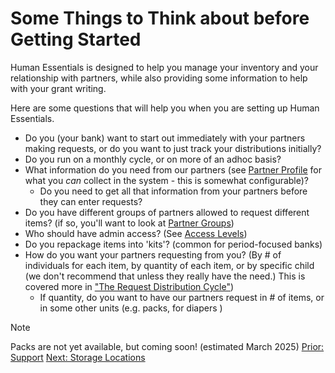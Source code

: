 # Some Things to Think about before Getting Started

Human Essentials is designed to help you manage your inventory and your relationship with partners, while also providing some information to help with your grant writing.

Here are some questions that will help you when you are setting up Human Essentials. 

- Do you (your bank) want to start out immediately with your partners making requests, or do you want to just track your distributions initially?
- Do you run on a monthly cycle, or on more of an adhoc basis?
- What information do you need from our partners (see [Partner Profile](pm_partner_profiles.md) for what you *can* collect in the system - this is somewhat configurable)?
  - Do you need to get all that information from your partners before they can enter requests? 
- Do you have different groups of partners allowed to request different items? (if so, you'll want to look at [Partner Groups](pm_))
- Who should have admin access?  (See [Access Levels](getting_started_access_levels.md))
- Do you repackage items into 'kits'? (common for period-focused banks)
- How do you want your partners requesting from you?  (By # of individuals for each item, by quantity of each item, or by specific child (we don't recommend that unless they really have the need.) This is covered more in ["The Request Distribution Cycle"](pm_request_distribution_cycle.md))
  - If quantity, do you want to have our partners request in # of items, or in some other units (e.g. packs, for diapers )
> [!NOTE]
> Packs are not yet available, but coming soon! (estimated March 2025)
[Prior: Support](intro_ii.md) [Next: Storage Locations](getting_started_storage_locations.md)